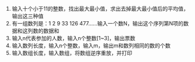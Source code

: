 1. 输入十个小于11的整数，找出最大最小值，求出去掉最大最小值后的平均值，输出这三种值
2. 有一组数列是：1 2 9 33 126 477......输入一个数N，输出这个序列第N项的数据和这列数的数据和
3. 输入n代表参加的人数，输入n个整数[1~3]，输出票数
4. 输入数列长度，输入n个整数，输入m，输出m和数列相同的数的个数
5. 输入数组长度，输入数组，将数组逆序重放，并打印

